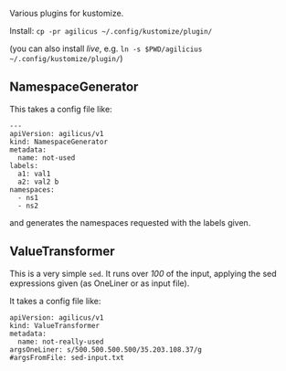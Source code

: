 Various plugins for kustomize. 

Install: `cp -pr agilicus ~/.config/kustomize/plugin/`

(you can also install _live_, e.g. `ln -s $PWD/agilicius ~/.config/kustomize/plugin/`)

## NamespaceGenerator

This takes a config file like:
```
---
apiVersion: agilicus/v1
kind: NamespaceGenerator
metadata:
  name: not-used
labels:
  a1: val1
  a2: val2 b
namespaces:
  - ns1
  - ns2
```

and generates the namespaces requested with the labels given.

## ValueTransformer

This is a very simple `sed`. It runs over *100* of the input,
applying the sed expressions given (as OneLiner or as input file).

It takes a config file like:

```
apiVersion: agilicus/v1
kind: ValueTransformer
metadata:
  name: not-really-used
argsOneLiner: s/500.500.500.500/35.203.108.37/g
#argsFromFile: sed-input.txt
```
